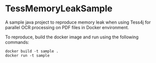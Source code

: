 # TessMemoryLeakSample

A sample java project to reproduce memory leak when using Tess4j for parallel OCR processing on PDF files in Docker environment.

To reproduce, build the docker image and run using the following commands:

    docker build -t sample .
    docker run -t sample

